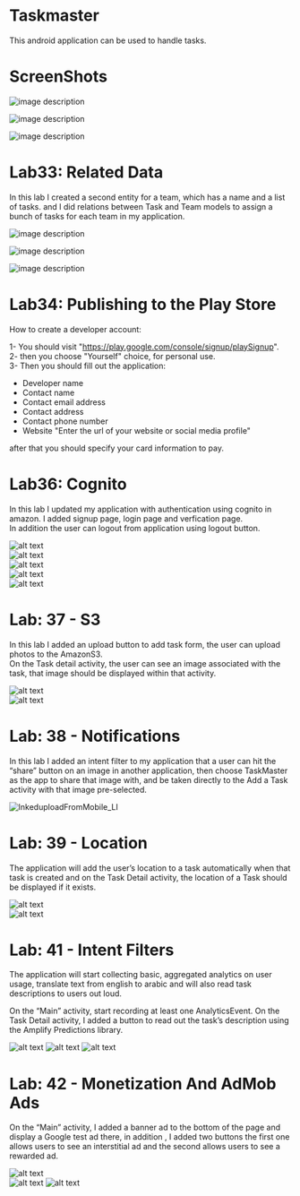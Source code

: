 # Taskmaster  
This android application can be used to handle tasks.  

# ScreenShots


![image description](ScreenShots/mainView.png)  

![image description](ScreenShots/addTaskView.png)  

![image description](ScreenShots/AllTaskView.png)  

# Lab33: Related Data  

In this lab I created a second entity for a team, which has a name and a list of tasks. and I did relations between Task and Team models to assign a bunch of tasks for each team in my application.  

![image description](ScreenShots/Team1.png)  

![image description](ScreenShots/Team2.png)  

![image description](ScreenShots/Team3.png)  

# Lab34: Publishing to the Play Store  

How to create a developer account: 

1- You should visit "https://play.google.com/console/signup/playSignup".  
2- then you choose "Yourself" choice, for personal use.  
3- Then you should fill out the application:  

- Developer name
- Contact name
- Contact email address
- Contact address
- Contact phone number
- Website "Enter the url of your website or social media profile"

after that you should specify your card information to pay.

# Lab36: Cognito  

In this lab I updated my application with authentication using cognito in amazon. I added signup page, login page and verfication page.  
In addition the user can logout from application using logout button.  

![alt text](ScreenShots/sign_up_page.png)  
![alt text](ScreenShots/login_page.png)  
![alt text](ScreenShots/verfication_page.png)  
![alt text](ScreenShots/logout_settings.png)  
![alt text](ScreenShots/Inkedmain_username_LI.jpg) 


# Lab: 37 - S3  

In this lab I added an upload button to add task form, the user can upload photos to the AmazonS3.  
On the Task detail activity, the user can see an image associated with the task, that image should be displayed within that activity.  

![alt text](ScreenShots/form_add_task.png)  
![alt text](ScreenShots/taskdetailsInfo.png)  

# Lab: 38 - Notifications 

In this lab I added an intent filter to my application that a user can hit the “share” button on an image in another application, then choose TaskMaster as the app to share that image with, and be taken directly to the Add a Task activity with that image pre-selected. 

![InkeduploadFromMobile_LI](https://user-images.githubusercontent.com/97670198/172723153-ffe7c134-5eb4-4bb1-990e-d40ad47ef627.jpg)

# Lab: 39 - Location

The application will add the user’s location to a task automatically when that task is created and on the Task Detail activity,
the location of a Task should be displayed if it exists.

![alt text](ScreenShots/permissions.png)  
![alt text](ScreenShots/locations.png)

# Lab: 41 - Intent Filters

The application will start collecting basic, aggregated analytics on user usage, translate text from english to arabic and will also
read task descriptions to users out loud.

On the “Main” activity, start recording at least one AnalyticsEvent.
On the Task Detail activity, I added a button to read out the task’s description using the Amplify Predictions library.




![alt text](ScreenShots/analytic.png)
![alt text](ScreenShots/read_btn.png)
![alt text](ScreenShots/translate.png)


# Lab: 42 - Monetization And AdMob Ads

On the “Main” activity, I added a banner ad to the bottom of the page and display a Google test ad there, in addition , I added two buttons
the first one allows users to see an interstitial ad and the second allows users to see a rewarded ad.

![alt text](ScreenShots/Ads.png)  
![alt text](ScreenShots/Interstitial_ads.png)
![alt text](ScreenShots/RewardedAds.png)


